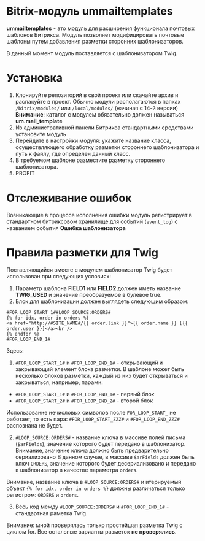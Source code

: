 Bitrix-модуль ummailtemplates
=============================

**ummailtemplates** - это модуль для расширения функционала почтовых шаблонов Битрикса.
Модуль позволяет модифицировать почтовые шаблоны путем добавления разметки сторонних шаблонизаторов.

В данный момент модуль поставляется с шаблонизатором Twig.

Установка
=========

1. Клонируйте репозиторий в свой проект или скачайте архив и распакуйте в проект. Обычно модули располагаются в папках `/bitrix/modules/` или `/local/modules/` (начиная с 14-й версии)
**Внимание**: каталог с модулем обязательно должен называться **um.mail_template**
2. Из административной панели Битрикса стандартными средствами установите модуль
3. Перейдите в настройки модуля: укажите название класса, осуществляющего обработку разметки стороннего шаблонизатора и путь к файлу, где определен данный класс.
4. В требуемом шаблоне разместите разметку стороннего шаблонизатора.
5. PROFIT

Отслеживание ошибок
===================

Возникающие в процессе исполнения ошибки модуль регистрирует в стандартном битриксовом хранилище для событий (`event_log`) с названием события **Ошибка шаблонизатора**

Правила разметки для Twig
=========================

Поставляющийся вместе с модулем шаблонизатор Twig будет использован при следующих условиях:

1. Параметр шаблона **FIELD1** или **FIELD2** должен иметь название **TWIG_USED** и значение преобразуемое в булевое true.
2. Блок для шаблонизации должен выглядеть следующим образом:

```
#FOR_LOOP_START_1##LOOP_SOURCE:ORDERS#
{% for idx, order in orders %}
<a href="http://#SITE_NAME#/{{ order.link }}">{{ order.name }} [{{ order.user }}]</a><br />
{% endfor %}
#FOR_LOOP_END_1#
```

Здесь:

1. `#FOR_LOOP_START_1#` и `#FOR_LOOP_END_1#` - открывающий и закрывающий элемент блока разметки.
В шаблоне может быть несколько блоков разметки, каждый из них будет открываться и закрываться, например, парами:
  * `#FOR_LOOP_START_1#` и `#FOR_LOOP_END_1#` - первый блок
  * `#FOR_LOOP_START_2#` и `#FOR_LOOP_END_2#` - второй блок

Использование нечисловых символов после `FOR_LOOP_START_` не работает, то есть пара:
`#FOR_LOOP_START_ZZZ#` и `#FOR_LOOP_END_ZZZ#` распознана не будет.

2. `#LOOP_SOURCE:ORDERS#` - название ключа в массиве полей письма (`$arFields`), значение которого
будет передано в шаблонизатор. Внимание, значение ключа должно быть предварительно сериализовано
В данном случае, в массиве `$arFields` должен быть ключ `ORDERS`, значение которого будет десериализовано и
передано в шаблонизатор в качестве параметра `orders`.

Внимание, название ключа в `#LOOP_SOURCE:ORDERS#` и итерируемый объект `{% for idx, order in orders %}` должны
различаться только регистром: `ORDERS` и `orders`.

3. Весь код между `#LOOP_SOURCE:ORDERS#` и `#FOR_LOOP_END_1#` - стандартная раметка Twig.

Внимание: мной проверялась только простейшая разметка Twig с циклом for. Все остальные варианты разметок **не проверялись**.
